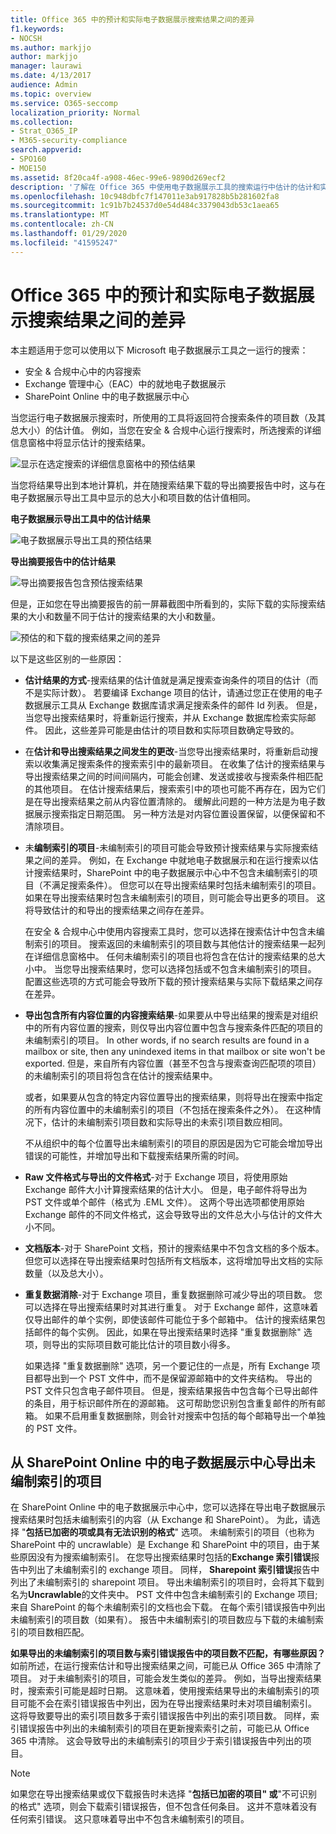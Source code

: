 ```yaml
---
title: Office 365 中的预计和实际电子数据展示搜索结果之间的差异
f1.keywords:
- NOCSH
ms.author: markjjo
author: markjjo
manager: laurawi
ms.date: 4/13/2017
audience: Admin
ms.topic: overview
ms.service: O365-seccomp
localization_priority: Normal
ms.collection:
- Strat_O365_IP
- M365-security-compliance
search.appverid:
- SPO160
- MOE150
ms.assetid: 8f20ca4f-a908-46ec-99e6-9890d269ecf2
description: '了解在 Office 365 中使用电子数据展示工具的搜索运行中估计的估计和实际搜索结果可能有所不同。 '
ms.openlocfilehash: 10c948dbfc7f147011e3ab917828b5b281602fa8
ms.sourcegitcommit: 1c91b7b24537d0e54d484c3379043db53c1aea65
ms.translationtype: MT
ms.contentlocale: zh-CN
ms.lasthandoff: 01/29/2020
ms.locfileid: "41595247"
---
```

# <a name="differences-between-estimated-and-actual-ediscovery-search-results-in-office-365"></a>Office 365 中的预计和实际电子数据展示搜索结果之间的差异

本主题适用于您可以使用以下 Microsoft 电子数据展示工具之一运行的搜索： 

- 安全 & 合规中心中的内容搜索  <br/>  
- Exchange 管理中心（EAC）中的就地电子数据展示  <br/>  
- SharePoint Online 中的电子数据展示中心  <br/> 
   
当您运行电子数据展示搜索时，所使用的工具将返回符合搜索条件的项目数（及其总大小）的估计值。 例如，当您在安全 & 合规中心运行搜索时，所选搜索的详细信息窗格中将显示估计的搜索结果。
  
![显示在选定搜索的详细信息窗格中的预估结果](media/74e4ce83-40be-41a9-b60f-5ad447e79fe4.png)
  
当您将结果导出到本地计算机，并在随搜索结果下载的导出摘要报告中时，这与在电子数据展示导出工具中显示的总大小和项目数的估计值相同。
  
**电子数据展示导出工具中的估计结果**

![电子数据展示导出工具的预估结果](media/d34312a5-0ee6-49aa-9460-7ea0015a6e66.png)
  
**导出摘要报告中的估计结果**

![导出摘要报告包含预估搜索结果](media/44b579da-86c2-4f33-81b5-84d604003eda.png)
  
但是，正如您在导出摘要报告的前一屏幕截图中所看到的，实际下载的实际搜索结果的大小和数量不同于估计的搜索结果的大小和数量。 
  
![预估的和下载的搜索结果之间的差异](media/84aef318-230f-430d-9d9e-02f21342d364.png)
  
以下是这些区别的一些原因：
  
- **估计结果的方式**-搜索结果的估计值就是满足搜索查询条件的项目的估计（而不是实际计数）。 若要编译 Exchange 项目的估计，请通过您正在使用的电子数据展示工具从 Exchange 数据库请求满足搜索条件的邮件 Id 列表。 但是，当您导出搜索结果时，将重新运行搜索，并从 Exchange 数据库检索实际邮件。 因此，这些差异可能是由估计的项目数和实际项目数确定导致的。 
    
- 在**估计和导出搜索结果之间发生的更改**-当您导出搜索结果时，将重新启动搜索以收集满足搜索条件的搜索索引中的最新项目。 在收集了估计的搜索结果与导出搜索结果之间的时间间隔内，可能会创建、发送或接收与搜索条件相匹配的其他项目。 在估计搜索结果后，搜索索引中的项也可能不再存在，因为它们是在导出搜索结果之前从内容位置清除的。 缓解此问题的一种方法是为电子数据展示搜索指定日期范围。 另一种方法是对内容位置设置保留，以便保留和不清除项目。 
    
- 未**编制索引的项目**-未编制索引的项目可能会导致预计搜索结果与实际搜索结果之间的差异。 例如，在 Exchange 中就地电子数据展示和在运行搜索以估计搜索结果时，SharePoint 中的电子数据展示中心中不包含未编制索引的项目（不满足搜索条件）。 但您可以在导出搜索结果时包括未编制索引的项目。 如果在导出搜索结果时包含未编制索引的项目，则可能会导出更多的项目。 这将导致估计的和导出的搜索结果之间存在差异。 
    
    在安全 & 合规中心中使用内容搜索工具时，您可以选择在搜索估计中包含未编制索引的项目。 搜索返回的未编制索引的项目数与其他估计的搜索结果一起列在详细信息窗格中。 任何未编制索引的项目也将包含在估计的搜索结果的总大小中。 当您导出搜索结果时，您可以选择包括或不包含未编制索引的项目。 配置这些选项的方式可能会导致所下载的预计搜索结果与实际下载结果之间存在差异。 
    
- **导出包含所有内容位置的内容搜索结果**-如果要从中导出结果的搜索是对组织中的所有内容位置的搜索，则仅导出内容位置中包含与搜索条件匹配的项目的未编制索引的项目。 In other words, if no search results are found in a mailbox or site, then any unindexed items in that mailbox or site won't be exported. 但是，来自所有内容位置（甚至不包含与搜索查询匹配项的项目）的未编制索引的项目将包含在估计的搜索结果中。 
    
    或者，如果要从包含的特定内容位置导出的搜索结果，则将导出在搜索中指定的所有内容位置中的未编制索引的项目（不包括在搜索条件之外）。 在这种情况下，估计的未编制索引项目数和实际导出的未索引项目数应相同。
    
    不从组织中的每个位置导出未编制索引的项目的原因是因为它可能会增加导出错误的可能性，并增加导出和下载搜索结果所需的时间。
    
- **Raw 文件格式与导出的文件格式**-对于 Exchange 项目，将使用原始 Exchange 邮件大小计算搜索结果的估计大小。 但是，电子邮件将导出为 PST 文件或单个邮件（格式为 .EML 文件）。 这两个导出选项都使用原始 Exchange 邮件的不同文件格式，这会导致导出的文件总大小与估计的文件大小不同。 
    
- **文档版本**-对于 SharePoint 文档，预计的搜索结果中不包含文档的多个版本。 但您可以选择在导出搜索结果时包括所有文档版本，这将增加导出文档的实际数量（以及总大小）。 
    
- **重复数据消除**-对于 Exchange 项目，重复数据删除可减少导出的项目数。 您可以选择在导出搜索结果时对其进行重复。 对于 Exchange 邮件，这意味着仅导出邮件的单个实例，即使该邮件可能位于多个邮箱中。 估计的搜索结果包括邮件的每个实例。 因此，如果在导出搜索结果时选择 "重复数据删除" 选项，则导出的实际项目数可能比估计的项目数小得多。 
    
    如果选择 "重复数据删除" 选项，另一个要记住的一点是，所有 Exchange 项目都导出到一个 PST 文件中，而不是保留源邮箱中的文件夹结构。 导出的 PST 文件只包含电子邮件项目。 但是，搜索结果报告中包含每个已导出邮件的条目，用于标识邮件所在的源邮箱。 这可帮助您识别包含重复邮件的所有邮箱。 如果不启用重复数据删除，则会针对搜索中包括的每个邮箱导出一个单独的 PST 文件。 
    
## <a name="exporting-unindexed-items-from-the-ediscovery-center-in-sharepoint-online"></a>从 SharePoint Online 中的电子数据展示中心导出未编制索引的项目

在 SharePoint Online 中的电子数据展示中心中，您可以选择在导出电子数据展示搜索结果时包括未编制索引的内容（从 Exchange 和 SharePoint）。 为此，请选择 "**包括已加密的项或具有无法识别的格式**" 选项。 未编制索引的项目（也称为 SharePoint 中的 uncrawlable）是 Exchange 和 SharePoint 中的项目，由于某些原因没有为搜索编制索引。 在您导出搜索结果时包括的**Exchange 索引错误**报告中列出了未编制索引的 exchange 项目。 同样， **Sharepoint 索引错误**报告中列出了未编制索引的 sharepoint 项目。 导出未编制索引的项目时，会将其下载到名为**Uncrawlable**的文件夹中。 PST 文件中包含未编制索引的 Exchange 项目;来自 SharePoint 的每个未编制索引的文档也会下载。 在每个索引错误报告中列出未编制索引的项目数（如果有）。 报告中未编制索引的项目数应与下载的未编制索引的项目数相匹配。 
  
 **如果导出的未编制索引的项目数与索引错误报告中的项目数不匹配，有哪些原因？** 如前所述，在运行搜索估计和导出搜索结果之间，可能已从 Office 365 中清除了项目。 对于未编制索引的项目，可能会发生类似的差异。 例如，当导出搜索结果时，搜索索引可能是超时日期。 这意味着，使用搜索结果导出的未编制索引的项目可能不会在索引错误报告中列出，因为在导出搜索结果时未对项目编制索引。 这将导致要导出的索引项目数多于索引错误报告中列出的索引项目数。 同样，索引错误报告中列出的未编制索引的项目在更新搜索索引之前，可能已从 Office 365 中清除。 这会导致导出的未编制索引的项目少于索引错误报告中列出的项目。 
  
> [!NOTE]
> 如果您在导出搜索结果或仅下载报告时未选择 "**包括已加密的项目" 或**"不可识别的格式" 选项，则会下载索引错误报告，但不包含任何条目。 这并不意味着没有任何索引错误。 这只意味着导出中不包含未编制索引的项目。 
  

